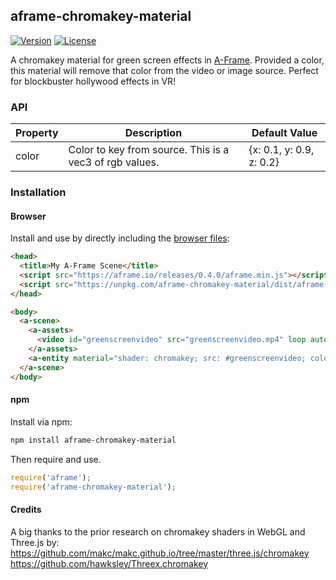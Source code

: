## aframe-chromakey-material

[![Version](http://img.shields.io/npm/v/aframe-chromakey-material.svg?style=flat-square)](https://npmjs.org/package/aframe-chromakey-material)
[![License](http://img.shields.io/npm/l/aframe-chromakey-material.svg?style=flat-square)](https://npmjs.org/package/aframe-chromakey-material)

A chromakey material for green screen effects in [A-Frame](https://aframe.io). Provided a color, this material will remove
that color from the video or image source. Perfect for blockbuster hollywood effects in VR!


### API

| Property | Description | Default Value |
| -------- | ----------- | ------------- |
| color    | Color to key from source. This is a vec3 of rgb values. | {x: 0.1, y: 0.9, z: 0.2} |

### Installation

#### Browser

Install and use by directly including the [browser files](dist):

```html
<head>
  <title>My A-Frame Scene</title>
  <script src="https://aframe.io/releases/0.4.0/aframe.min.js"></script>
  <script src="https://unpkg.com/aframe-chromakey-material/dist/aframe-chromakey-material.min.js"></script>
</head>

<body>
  <a-scene>
    <a-assets>
      <video id="greenscreenvideo" src="greenscreenvideo.mp4" loop autoplay muted />
    </a-assets>
    <a-entity material="shader: chromakey; src: #greenscreenvideo; color: {x: 0.1, y: 0.9, z: 0.2}" geometry="primitive: box"></a-entity>
  </a-scene>
</body>
```

#### npm

Install via npm:

```bash
npm install aframe-chromakey-material
```

Then require and use.

```js
require('aframe');
require('aframe-chromakey-material');
```

#### Credits

A big thanks to the prior research on chromakey shaders in WebGL and Three.js by:
https://github.com/makc/makc.github.io/tree/master/three.js/chromakey
https://github.com/hawksley/Threex.chromakey
